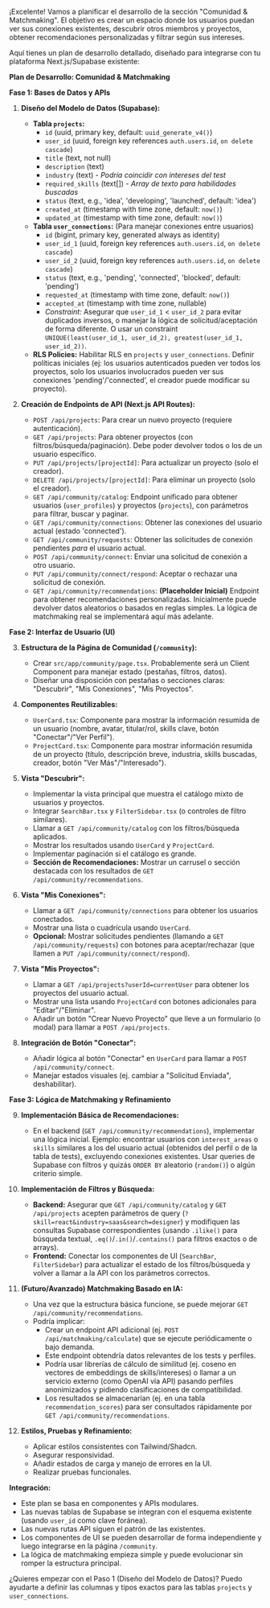 
¡Excelente! Vamos a planificar el desarrollo de la sección "Comunidad & Matchmaking". El objetivo es crear un espacio donde los usuarios puedan ver sus conexiones existentes, descubrir otros miembros y proyectos, obtener recomendaciones personalizadas y filtrar según sus intereses.

Aquí tienes un plan de desarrollo detallado, diseñado para integrarse con tu plataforma Next.js/Supabase existente:

**Plan de Desarrollo: Comunidad & Matchmaking**

**Fase 1: Bases de Datos y APIs**

1.  **Diseño del Modelo de Datos (Supabase):**
    *   **Tabla `projects`:**
        *   `id` (uuid, primary key, default: `uuid_generate_v4()`)
        *   `user_id` (uuid, foreign key references `auth.users.id`, `on delete cascade`)
        *   `title` (text, not null)
        *   `description` (text)
        *   `industry` (text) - *Podría coincidir con intereses del test*
        *   `required_skills` (text[]) - *Array de texto para habilidades buscadas*
        *   `status` (text, e.g., 'idea', 'developing', 'launched', default: 'idea')
        *   `created_at` (timestamp with time zone, default: `now()`)
        *   `updated_at` (timestamp with time zone, default: `now()`)
    *   **Tabla `user_connections`:** (Para manejar conexiones entre usuarios)
        *   `id` (bigint, primary key, generated always as identity)
        *   `user_id_1` (uuid, foreign key references `auth.users.id`, `on delete cascade`)
        *   `user_id_2` (uuid, foreign key references `auth.users.id`, `on delete cascade`)
        *   `status` (text, e.g., 'pending', 'connected', 'blocked', default: 'pending')
        *   `requested_at` (timestamp with time zone, default: `now()`)
        *   `accepted_at` (timestamp with time zone, nullable)
        *   *Constraint:* Asegurar que `user_id_1` < `user_id_2` para evitar duplicados inversos, o manejar la lógica de solicitud/aceptación de forma diferente. O usar un constraint `UNIQUE(least(user_id_1, user_id_2), greatest(user_id_1, user_id_2))`.
    *   **RLS Policies:** Habilitar RLS en `projects` y `user_connections`. Definir políticas iniciales (ej: los usuarios autenticados pueden ver todos los proyectos, solo los usuarios involucrados pueden ver sus conexiones 'pending'/'connected', el creador puede modificar su proyecto).

2.  **Creación de Endpoints de API (Next.js API Routes):**
    *   `POST /api/projects`: Para crear un nuevo proyecto (requiere autenticación).
    *   `GET /api/projects`: Para obtener proyectos (con filtros/búsqueda/paginación). Debe poder devolver todos o los de un usuario específico.
    *   `PUT /api/projects/[projectId]`: Para actualizar un proyecto (solo el creador).
    *   `DELETE /api/projects/[projectId]`: Para eliminar un proyecto (solo el creador).
    *   `GET /api/community/catalog`: Endpoint unificado para obtener usuarios (`user_profiles`) y proyectos (`projects`), con parámetros para filtrar, buscar y paginar.
    *   `GET /api/community/connections`: Obtener las conexiones del usuario actual (estado 'connected').
    *   `GET /api/community/requests`: Obtener las solicitudes de conexión pendientes *para* el usuario actual.
    *   `POST /api/community/connect`: Enviar una solicitud de conexión a otro usuario.
    *   `PUT /api/community/connect/respond`: Aceptar o rechazar una solicitud de conexión.
    *   `GET /api/community/recommendations`: **(Placeholder Inicial)** Endpoint para obtener recomendaciones personalizadas. Inicialmente puede devolver datos aleatorios o basados en reglas simples. La lógica de matchmaking real se implementará aquí más adelante.

**Fase 2: Interfaz de Usuario (UI)**

3.  **Estructura de la Página de Comunidad (`/community`):**
    *   Crear `src/app/community/page.tsx`. Probablemente será un Client Component para manejar estado (pestañas, filtros, datos).
    *   Diseñar una disposición con pestañas o secciones claras: "Descubrir", "Mis Conexiones", "Mis Proyectos".

4.  **Componentes Reutilizables:**
    *   `UserCard.tsx`: Componente para mostrar la información resumida de un usuario (nombre, avatar, titular/rol, skills clave, botón "Conectar"/"Ver Perfil").
    *   `ProjectCard.tsx`: Componente para mostrar información resumida de un proyecto (título, descripción breve, industria, skills buscadas, creador, botón "Ver Más"/"Interesado").

5.  **Vista "Descubrir":**
    *   Implementar la vista principal que muestra el catálogo mixto de usuarios y proyectos.
    *   Integrar `SearchBar.tsx` y `FilterSidebar.tsx` (o controles de filtro similares).
    *   Llamar a `GET /api/community/catalog` con los filtros/búsqueda aplicados.
    *   Mostrar los resultados usando `UserCard` y `ProjectCard`.
    *   Implementar paginación si el catálogo es grande.
    *   **Sección de Recomendaciones:** Mostrar un carrusel o sección destacada con los resultados de `GET /api/community/recommendations`.

6.  **Vista "Mis Conexiones":**
    *   Llamar a `GET /api/community/connections` para obtener los usuarios conectados.
    *   Mostrar una lista o cuadrícula usando `UserCard`.
    *   **Opcional:** Mostrar solicitudes pendientes (llamando a `GET /api/community/requests`) con botones para aceptar/rechazar (que llamen a `PUT /api/community/connect/respond`).

7.  **Vista "Mis Proyectos":**
    *   Llamar a `GET /api/projects?userId=currentUser` para obtener los proyectos del usuario actual.
    *   Mostrar una lista usando `ProjectCard` con botones adicionales para "Editar"/"Eliminar".
    *   Añadir un botón "Crear Nuevo Proyecto" que lleve a un formulario (o modal) para llamar a `POST /api/projects`.

8.  **Integración de Botón "Conectar":**
    *   Añadir lógica al botón "Conectar" en `UserCard` para llamar a `POST /api/community/connect`.
    *   Manejar estados visuales (ej. cambiar a "Solicitud Enviada", deshabilitar).

**Fase 3: Lógica de Matchmaking y Refinamiento**

9.  **Implementación Básica de Recomendaciones:**
    *   En el backend (`GET /api/community/recommendations`), implementar una lógica inicial. Ejemplo: encontrar usuarios con `interest_areas` o `skills` similares a los del usuario actual (obtenidos del perfil o de la tabla de tests), excluyendo conexiones existentes. Usar queries de Supabase con filtros y quizás `ORDER BY` aleatorio (`random()`) o algún criterio simple.

10. **Implementación de Filtros y Búsqueda:**
    *   **Backend:** Asegurar que `GET /api/community/catalog` y `GET /api/projects` acepten parámetros de query (`?skill=react&industry=saas&search=designer`) y modifiquen las consultas Supabase correspondientes (usando `.ilike()` para búsqueda textual, `.eq()`/`.in()`/`.contains()` para filtros exactos o de arrays).
    *   **Frontend:** Conectar los componentes de UI (`SearchBar`, `FilterSidebar`) para actualizar el estado de los filtros/búsqueda y volver a llamar a la API con los parámetros correctos.

11. **(Futuro/Avanzado) Matchmaking Basado en IA:**
    *   Una vez que la estructura básica funcione, se puede mejorar `GET /api/community/recommendations`.
    *   Podría implicar:
        *   Crear un endpoint API adicional (ej. `POST /api/matchmaking/calculate`) que se ejecute periódicamente o bajo demanda.
        *   Este endpoint obtendría datos relevantes de los tests y perfiles.
        *   Podría usar librerías de cálculo de similitud (ej. coseno en vectores de embeddings de skills/intereses) o llamar a un servicio externo (como OpenAI vía API) pasando perfiles anonimizados y pidiendo clasificaciones de compatibilidad.
        *   Los resultados se almacenarían (ej. en una tabla `recommendation_scores`) para ser consultados rápidamente por `GET /api/community/recommendations`.

12. **Estilos, Pruebas y Refinamiento:**
    *   Aplicar estilos consistentes con Tailwind/Shadcn.
    *   Asegurar responsividad.
    *   Añadir estados de carga y manejo de errores en la UI.
    *   Realizar pruebas funcionales.

**Integración:**

*   Este plan se basa en componentes y APIs modulares.
*   Las nuevas tablas de Supabase se integran con el esquema existente (usando `user_id` como clave foránea).
*   Las nuevas rutas API siguen el patrón de las existentes.
*   Los componentes de UI se pueden desarrollar de forma independiente y luego integrarse en la página `/community`.
*   La lógica de matchmaking empieza simple y puede evolucionar sin romper la estructura principal.

¿Quieres empezar con el Paso 1 (Diseño del Modelo de Datos)? Puedo ayudarte a definir las columnas y tipos exactos para las tablas `projects` y `user_connections`.
